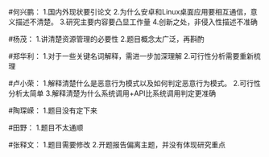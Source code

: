 #何兴鹏：
1.国内外现状要引论文
2.为什么安卓和Linux桌面应用要相互通信，意义描述不清楚。
3.研究主要内容要凸显工作量
4.创新之处，非侵入性描述不准确

#杨茂：
1.讲清楚资源管理的必要性
2.题目概念太广泛，再斟酌

#郑华利：
1.对于一些关键名词解释，需进一步加深理解
2.可行性分析需要重新梳理

#卢小荣：
1.解释清楚什么是恶意行为模式以及如何判定恶意行为模式。
2.可行性分析太简单
3.解释清楚为什么系统调用+API比系统调用判定更准确

#陶琛嵘：
1.题目没有定下来

#田野：
1.题目不太通顺

#张释文：
1.题目需要修改
2.开题报告偏离主题，并没有体现研究重点


